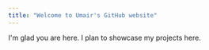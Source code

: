 ```yaml
---
title: "Welcome to Umair's GitHub website"
---
```


I'm glad you are here. I plan to showcase my projects here. 
